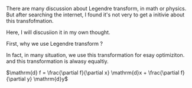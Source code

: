 
There are many discussion about Legendre transform, in math or physics. But after searching the internet, I found it's not very to get a initivie about this transfofmation.

Here, I will discusiion it in my own thought.

First, why we use Legendre transform ?

In fact, in many situation, we use this transformation for esay optimiziton. and this transformation is alwasy equaltiy.


$\mathrm{d} f = \frac{\partial f}{\partial x} \mathrm{d}x + \frac{\partial f}{\partial y} \mathrm{d}y$
